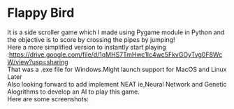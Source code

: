 # Flappy Bird
It is a side scroller game which I made using Pygame module in Python and the objective is to score by crossing the pipes by jumping!  
Here a more simplified version to instantly start playing   
:https://drive.google.com/file/d/1qMHS7TmHwc1Ic4wc5FkvGOyTvg0F8WcW/view?usp=sharing  
That was a .exe file for Windows.Might launch support for MacOS and Linux Later  
Also looking forward to add implement NEAT ie,Neural Network and Genetic Alogrithms to develop an AI to play this game.  
Here are some screenshots:  
